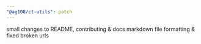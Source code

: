```yaml
---
"@ag108/ct-utils": patch
---
```


small changes to README, contributing & docs markdown file formatting & fixed broken urls
